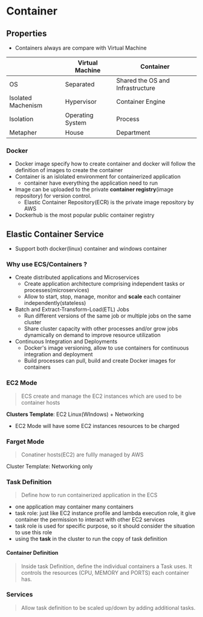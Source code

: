 # Container

## Properties
* Containers always are compare with Virtual Machine

|     |Virtual Machine|Container|
|---|---|---|
|OS|Separated|Shared the OS and Infrastructure|
|Isolated Machenism|Hypervisor|Container Engine|
|Isolation|Operating System|Process|
|Metapher|House|Department|

### Docker
* Docker image specify how to create container and docker will follow the definition of images to create the container
* Container is an islolated environment for containerized application
  - container have everything the application need to run
* Image can be uploaded to the private **container registry**(image repository) for version control.
  - Elastic Container Repository(ECR) is the private image repository by AWS
* Dockerhub is the most popular public container registry

## Elastic Container Service
* Support both docker(linux) container and windows container

### Why use ECS/Containers ?
* Create distributed applications and Microservices
  - Create application architecture comprising independent tasks or processes(microservices)
  - Allow to start, stop, manage, monitor and **scale** each container independently(stateless)
* Batch and Extract-Transform-Load(ETL) Jobs
  - Run different versions of the same job or multiple jobs on the same cluster
  - Share cluster capacity with other processes and/or grow jobs dynamically on demand to improve resource utilization
* Continuous Integration and Deployments
  - Docker's image versioning, allow to use containers for continuous integration and deployment
  - Build processes can pull, build and create Docker images for containers

### EC2 Mode
> ECS create and manage the EC2 instances which are used to be container hosts

**Clusters Template**: EC2 Linux(WIndows) + Networking

* EC2 Mode will have some EC2 instances resources to be charged

### Farget Mode
> Conatiner hosts(EC2) are fullly managed by AWS

Cluster Template: Networking only

### Task Definition
 > Define how to run containerized application in the ECS

* one application may container many containers
* task role: just like EC2 instance profile and lambda execution role, it give container the permission to interact with other EC2 services
* task role is used for specific purpose, so it should consider the situation to use this role
* using the **task** in the cluster to run the copy of task definition

#### Container Definition
> Inside task Definition, define the individual containers a Task uses. It controls the resources (CPU, MEMORY and PORTS) each container has.

### Services
> Allow task definition to be scaled up/down by adding additional tasks.